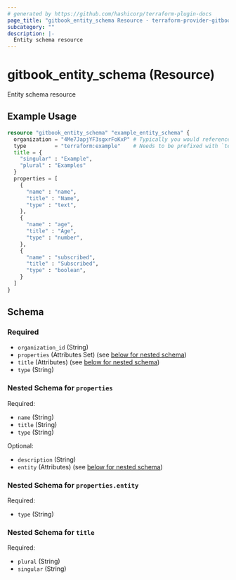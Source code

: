 ```yaml
---
# generated by https://github.com/hashicorp/terraform-plugin-docs
page_title: "gitbook_entity_schema Resource - terraform-provider-gitbook"
subcategory: ""
description: |-
  Entity schema resource
---
```


# gitbook_entity_schema (Resource)

Entity schema resource

## Example Usage

```terraform
resource "gitbook_entity_schema" "example_entity_schema" {
  organization = "4Me7JapjYF3sgxrFoKxP" # Typically you would reference a variable
  type         = "terraform:example"    # Needs to be prefixed with `terraform:`
  title = {
    "singular" : "Example",
    "plural" : "Examples"
  }
  properties = [
    {
      "name" : "name",
      "title" : "Name",
      "type" : "text",
    },
    {
      "name" : "age",
      "title" : "Age",
      "type" : "number",
    },
    {
      "name" : "subscribed",
      "title" : "Subscribed",
      "type" : "boolean",
    }
  ]
}
```

<!-- schema generated by tfplugindocs -->
## Schema

### Required

- `organization_id` (String)
- `properties` (Attributes Set) (see [below for nested schema](#nestedatt--properties))
- `title` (Attributes) (see [below for nested schema](#nestedatt--title))
- `type` (String)

<a id="nestedatt--properties"></a>
### Nested Schema for `properties`

Required:

- `name` (String)
- `title` (String)
- `type` (String)

Optional:

- `description` (String)
- `entity` (Attributes) (see [below for nested schema](#nestedatt--properties--entity))

<a id="nestedatt--properties--entity"></a>
### Nested Schema for `properties.entity`

Required:

- `type` (String)



<a id="nestedatt--title"></a>
### Nested Schema for `title`

Required:

- `plural` (String)
- `singular` (String)
